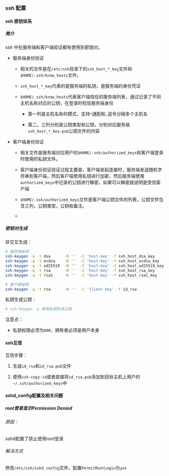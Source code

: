 ### ssh 配置

#### ssh 密钥体系

##### 简介

ssh 中在服务端和客户端验证都有使用到密钥对。

- 服务端身份验证
  
  - 相关的文件是在`/etc/ssh`目录下的`ssh_host_*_key`文件和`$HOME/.ssh/know_hosts`文件。
  
  - `ssh_host_*_key`代表的是服务端的私钥，是服务端的身份凭证
  
  - `$HOME/.ssh/know_hosts`代表客户端信任的服务端列表，通过记录了不同主机名称对应的公钥，在登录时校验服务端身份
    
    - 第一列是主机名称的模式，支持`*`通配和`,`逗号分隔多个主机名
    
    - 第二，三列分别是公钥类型和公钥，分别对应服务端`ssh_host_*_key.pub`公钥文件的内容

- 客户端身份验证
  
  - 相关文件是服务端对应用户的`$HOME/.ssh/authorized_keys`和客户端登录时使用的私钥文件。
  
  - 客户端身份验证验证过程主要是，客户端发起连接时，服务端发送随机字符串到客户端，然后客户端使用私钥进行加密，然后服务端使用`authorized_keys`中记录的公钥进行解密，如果可以解密就说明是受信客户端
  
  - `$HOME/.ssh/authorized_keys`文件是客户端公钥文件的列表，公钥文件包含三列，公钥类型，公钥和备注。
  
  - 

##### 密钥对生成

非交互生成：

```bash
# 服务端秘钥
ssh-keygen -q -t dsa      -N ''  -C 'host-key' -f ssh_host_dsa_key
ssh-keygen -q -t ecdsa    -N ''  -C 'host-key' -f ssh_host_ecdsa_key
ssh-keygen -q -t ed25519  -N ''  -C 'host-key' -f ssh_host_ed25519_key
ssh-keygen -q -t rsa      -N ''  -C 'host-key' -f ssh_host_rsa_key
ssh-keygen -q -t rsa1     -N ''  -C 'host-key' -f ssh_host_rsa1_key

# 客户端秘钥
ssh-keygen -q -t rsa      -N ''  -C 'client-key' -f id_rsa
```

私钥生成公钥：

```bash
# ssh-keygen -y 使用私钥生成公钥
```

注意点：

- 私钥权限必须为`600`，拥有者必须是用户本身



#### ssh互信

互信步骤：

1. 生成`id_rsa`和`id_rsa.pub`文件

2. 使用`ssh-copy-id`或者直接将`id_rsa.pub`添加到目标主机上用户的`~/.ssh/authorized_keys`中

#### sshd\_config配置及相关问题

##### root登录显示Permission Denied

###### 原因：

sshd配置了禁止使用root登录

###### 解决方式

修改`/etc/ssh/sshd_config`文件，配置`PermitRootLogin`为`yes`

